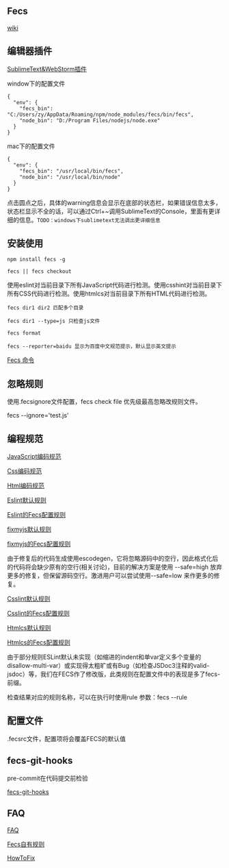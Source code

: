Fecs
-----

[wiki](https://github.com/ecomfe/fecs/wiki)

编辑器插件
----------

[SublimeText&WebStorm插件](https://github.com/leeight/Baidu-FE-Code-Style)

window下的配置文件

```
{
  "env": {
    "fecs_bin": "C:/Users/zy/AppData/Roaming/npm/node_modules/fecs/bin/fecs",
    "node_bin": "D:/Program Files/nodejs/node.exe"
  }
}
```

mac下的配置文件
```
{
  "env": {
    "fecs_bin": "/usr/local/bin/fecs",
    "node_bin": "/usr/local/bin/node"
  }
}

```

点击圆点之后，具体的warning信息会显示在底部的状态栏，如果错误信息太多，状态栏显示不全的话，可以通过Ctrl+~调用SublimeText的Console，里面有更详细的信息。```TODO：windows下sublimetext无法调出更详细信息```

安装使用
--------

```
npm install fecs -g
```

```
fecs || fecs checkout
```

使用eslint对当前目录下所有JavaScript代码进行检测。使用csshint对当前目录下所有CSS代码进行检测。使用htmlcs对当前目录下所有HTML代码进行检测。

```
fecs dir1 dir2 匹配多个目录
```

```
fecs dir1 --type=js 只检查js文件
```

```
fecs format
```

```
fecs --reporter=baidu 显示为百度中文规范提示，默认显示英文提示
```

[Fecs 命令](https://github.com/ecomfe/fecs/wiki/CLI)

忽略规则
-------

使用.fecsignore文件配置，fecs check file 优先级最高忽略改规则文件。

fecs --ignore='test.js'

编程规范
--------

[JavaScript编码规范](https://github.com/ecomfe/spec/blob/master/javascript-style-guide.md)

[Css编码规范](https://github.com/ecomfe/spec/blob/master/css-style-guide.md)

[Html编码规范](https://github.com/ecomfe/spec/blob/master/html-style-guide.md)

[Eslint默认规则](http://eslint.org/docs/rules/)

[Eslint的Fecs配置规则](https://github.com/ecomfe/fecs/blob/master/lib/js/eslint.yml)

[fixmyjs默认规则](http://jshint.com/docs/options/)

[fixmyjs的Fecs配置规则](https://github.com/ecomfe/fecs/blob/master/lib/js/jshint.yml)

由于修复后的代码生成使用escodegen，它将忽略源码中的空行，因此格式化后的代码将会缺少原有的空行(相关讨论)，目前的解决方案是使用 --safe=high 放弃更多的修复，但保留源码空行。激进用户可以尝试使用--safe=low 来作更多的修复。

[Csslint默认规则](https://github.com/ecomfe/node-csshint/blob/master/lib/config.js)

[Csslint的Fecs配置规则](https://github.com/ecomfe/fecs/blob/master/lib/css/csshint.yml)

[Htmlcs默认规则](https://github.com/ecomfe/htmlcs/blob/master/lib/default/htmlcsrc)

[Htmlcs的Fecs配置规则](https://github.com/ecomfe/fecs/blob/master/lib/html/htmlcs.yml)

由于部分规则ESLint默认未实现（如缩进的indent和单var定义多个变量的disallow-multi-var）或实现得太粗旷或有Bug（如检查JSDoc3注释的valid-jsdoc）等，我们在FECS作了修改版，此类规则在配置文件中的表现是多了fecs-前缀。

检查结果对应的规则名称，可以在执行时使用rule 参数：fecs --rule

配置文件
--------

.fecsrc文件，配置项将会覆盖FECS的默认值


fecs-git-hooks
--------------

pre-commit在代码提交前检验

[fecs-git-hooks](https://github.com/cxtom/fecs-git-hooks)

FAQ
----

[FAQ](https://github.com/ecomfe/fecs/wiki/FAQ)

[Fecs自有规则](https://github.com/ecomfe/fecs/wiki/FECSRules)

[HowToFix](https://github.com/ecomfe/fecs/wiki/HowToFix)
